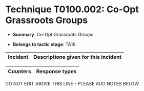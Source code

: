 # Technique T0100.002: Co-Opt Grassroots Groups

* **Summary**: Co-Opt Grassroots Groups

* **Belongs to tactic stage**: TA16


| Incident | Descriptions given for this incident |
| -------- | -------------------- |



| Counters | Response types |
| -------- | -------------- |


DO NOT EDIT ABOVE THIS LINE - PLEASE ADD NOTES BELOW